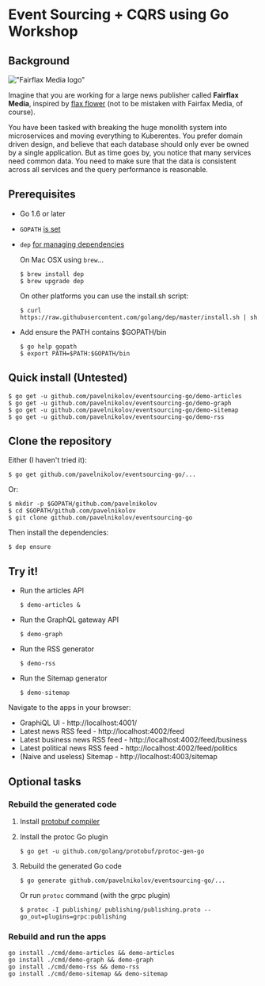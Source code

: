 # Event Sourcing + CQRS using Go Workshop

## Background

!["Fairflax Media logo"](https://github.com/pavelnikolov/eventsourcing-go/blob/master/static/fairflax-media-logo-small.png?raw=true "Fairflax Media logo")

Imagine that you are working for a large news publisher called **Fairflax Media**, inspired by [flax flower](https://www.google.com.au/search?q=flax+flower&tbm=isch) (not to be mistaken with Fairfax Media, of course).

You have been tasked with breaking the huge monolith system into microservices and moving everything to Kuberentes.
You prefer domain driven design, and believe that each database should only ever be owned by a single application. But as time goes by, you notice that many services need common data. You need to make sure that the data is consistent across all services and the query performance is reasonable.

## Prerequisites

- Go 1.6 or later
- `GOPATH` [is set](https://golang.org/doc/code.html#GOPATH)
- `dep` [for managing dependencies](https://github.com/golang/dep#installation)

  On Mac OSX using `brew`...
  ```
  $ brew install dep
  $ brew upgrade dep
  ```
  On other platforms you can use the install.sh script:
  ```
  $ curl https://raw.githubusercontent.com/golang/dep/master/install.sh | sh
  ```

- Add ensure the PATH contains $GOPATH/bin
  ```
  $ go help gopath
  $ export PATH=$PATH:$GOPATH/bin
  ```


## Quick install (Untested)

```
$ go get -u github.com/pavelnikolov/eventsourcing-go/demo-articles
$ go get -u github.com/pavelnikolov/eventsourcing-go/demo-graph
$ go get -u github.com/pavelnikolov/eventsourcing-go/demo-sitemap
$ go get -u github.com/pavelnikolov/eventsourcing-go/demo-rss
```

## Clone the repository

Either (I haven't tried it):
```
$ go get github.com/pavelnikolov/eventsourcing-go/...

```
Or:
```
$ mkdir -p $GOPATH/github.com/pavelnikolov
$ cd $GOPATH/github.com/pavelnikolov
$ git clone github.com/pavelnikolov/eventsourcing-go
```

Then install the dependencies:
```
$ dep ensure
```

## Try it!

- Run the articles API

  ```
  $ demo-articles &
  ```

- Run the GraphQL gateway API

  ```
  $ demo-graph
  ```

- Run the RSS generator

  ```
  $ demo-rss
  ```

- Run the Sitemap generator

  ```
  $ demo-sitemap
  ```

Navigate to the apps in your browser:
- GraphiQL UI - http://localhost:4001/
- Latest news RSS feed - http://localhost:4002/feed
- Latest business news RSS feed - http://localhost:4002/feed/business
- Latest political news RSS feed - http://localhost:4002/feed/politics
- (Naive and useless) Sitemap - http://localhost:4003/sitemap


## Optional tasks

### Rebuild the generated code

1. Install [protobuf compiler](https://github.com/google/protobuf/blob/master/README.md#protocol-compiler-installation)

1. Install the protoc Go plugin

   ```
   $ go get -u github.com/golang/protobuf/protoc-gen-go
   ```

1. Rebuild the generated Go code

   ```
   $ go generate github.com/pavelnikolov/eventsourcing-go/...
   ```
   
   Or run `protoc` command (with the grpc plugin)
   
   ```
   $ protoc -I publishing/ publishing/publishing.proto --go_out=plugins=grpc:publishing
   ```

### Rebuild  and run the apps 

```
go install ./cmd/demo-articles && demo-articles
go install ./cmd/demo-graph && demo-graph
go install ./cmd/demo-rss && demo-rss
go install ./cmd/demo-sitemap && demo-sitemap
```
